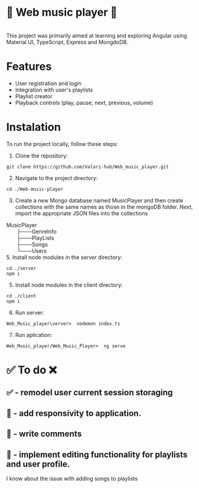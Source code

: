 # 🎵 Web music player 🎵
<br>
This project was primarily aimed at learning and exploring Angular using Material UI, TypeScript, Express and MongdoDB.

# Features
* User registration and login
* Integration with user's playlists
* Playlist creator
* Playback controls (play, pause, next, previous, volume)

# Instalation

To run the project locally, follow these steps:

1. Clone the repository:
```
git clone https://github.com/Valori-hub/Web_music_player.git
```
2. Navigate to the project directory:
```
cd ./Web-music-player
```
3. Create a new Mongo database named MusicPlayer and then create collections with the same names as those in the mongoDB folder. Next, import the appropriate JSON files into the collections

MusicPlayer <br/>
&emsp;&emsp;├───GenreInfo <br/>
&emsp;&emsp;├───PlayLists <br/>
&emsp;&emsp;├───Songs <br/>
&emsp;&emsp;└───Users <br/>
5. Install node modules in the server directory:
```
cd ./server
npm i
```
5. Install node modules in the client directory:
```
cd ./client
npm i
```
6. Run server:
```
Web_Music_player\server>  nodemon index.ts
```
7. Run aplication:
```
Web_Music_player/Web_Music_Player>  ng serve
```
# ✅ To do :x: 

## ✅ - remodel user current session storaging
## 🔲 - add responsivity to application.
## 🔲 - write comments
## 🔲 - implement editing functionality for playlists and user profile.

I know about the issue with adding songs to playlists

